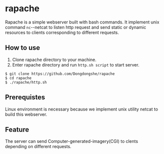 rapache
=======

Rapache is a simple webserver built with bash commands. It implement unix command `nc`--netcat to listen http request
and send static or dynamic resources to clients corresponding to different requests. 

How to use
-------
1. Clone rapache directory to your machine.
2. Enter rapache directory and run `http.sh script` to start server.
```
$ git clone https://github.com/Dongdongshe/rapache
$ cd rapache
$ ./rapache/http.sh
```
Prerequistes
---------
Linux environment is necessary because we implement unix utility netcat to build this webserver.

Feature
-----------
The server can send Computer-generated-imagery(CGI) to clents depending on different requests. 
